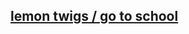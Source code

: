 ## [lemon twigs / go to school](https://borekhova.github.io/TranslateSongs/LemonTwigs/GoToSchool/GoToSchool_main)
